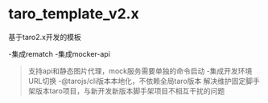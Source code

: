 # taro_template_v2.x
基于taro2.x开发的模板

-集成rematch
-集成mocker-api
 >支持api和静态图片代理，mock服务需要单独的命令启动
-集成开发环境URL切换
-@tarojs/cli版本本地化，不依赖全局taro版本
 >解决维护固定脚手架版本taro项目，与新开发新版本脚手架项目不相互干扰的问题